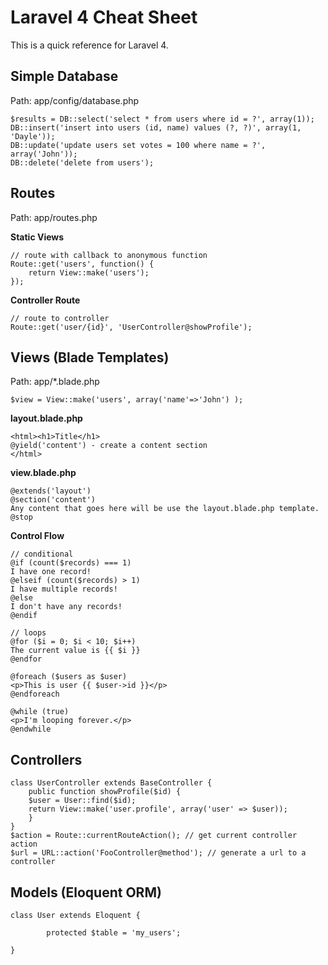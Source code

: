 # Laravel 4 Cheat Sheet

This is a quick reference for Laravel 4. 

## Simple Database
Path: app/config/database.php

	$results = DB::select('select * from users where id = ?', array(1));
	DB::insert('insert into users (id, name) values (?, ?)', array(1, 'Dayle'));
	DB::update('update users set votes = 100 where name = ?', array('John'));
	DB::delete('delete from users');

## Routes
Path: app/routes.php
	
**Static Views**

	// route with callback to anonymous function
	Route::get('users', function() {
		return View::make('users');
	});

**Controller Route**

	// route to controller
	Route::get('user/{id}', 'UserController@showProfile'); 

## Views (Blade Templates)
Path: app/*.blade.php

	$view = View::make('users', array('name'=>'John') );

**layout.blade.php**

	<html><h1>Title</h1>
	@yield('content') - create a content section
	</html>

**view.blade.php**

	@extends('layout')
	@section('content')
	Any content that goes here will be use the layout.blade.php template.
	@stop

**Control Flow**

	// conditional
	@if (count($records) === 1)
	I have one record!
	@elseif (count($records) > 1)
	I have multiple records!
	@else
	I don't have any records!
	@endif

	// loops
	@for ($i = 0; $i < 10; $i++)
	The current value is {{ $i }}
	@endfor
	
	@foreach ($users as $user)
	<p>This is user {{ $user->id }}</p>
	@endforeach
	
	@while (true)
	<p>I'm looping forever.</p>
	@endwhile

## Controllers

	class UserController extends BaseController {
		public function showProfile($id) {
		$user = User::find($id);
		return View::make('user.profile', array('user' => $user));
		}
	}
	$action = Route::currentRouteAction(); // get current controller action
	$url = URL::action('FooController@method'); // generate a url to a controller

## Models (Eloquent ORM)

	class User extends Eloquent {
	
    		protected $table = 'my_users';

	}
